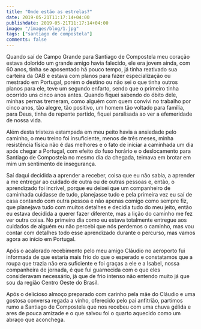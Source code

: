 ```yaml
---
title: "Onde estão as estrelas?"
date: 2019-05-21T11:17:14+04:00
publishdate: 2019-05-21T11:17:14+04:00
image: "/images/blog/1.jpg"
tags: ["santiago de compostela"]
comments: false
---
```

Quando saí de Campo Grande para Santiago de Compostela meu coração estava dolorido um grande amigo havia falecido, ele era jovem ainda, com 60 anos, tinha se aposentado há pouco tempo, já tinha reativado sua carteira da OAB e estava com planos para fazer especialização ou mestrado em Portugal, porém o destino ou não sei o que tinha outros planos para ele, teve um segundo enfarto, sendo que o primeiro tinha ocorrido uns cinco anos antes. Quando fiquei sabendo do óbito dele, minhas pernas tremeram, como alguém com quem convivi no trabalho por cinco anos, tão alegre, tão positivo, um homem tão voltado para família, para Deus, tinha de repente partido, fiquei paralisada ao ver a efemeridade de nossa vida.

Além desta tristeza estampada em meu peito havia a ansiedade pelo caminho, o meu treino foi insuficiente, menos de três meses, minha resistência física não é das melhores e o fato de iniciar a caminhada um dia após chegar a Portugal, com efeito do fuso horário e o deslocamento para Santiago de Compostela no mesmo dia da chegada, teimava em brotar em mim um sentimento de insegurança.

Saí daqui decidida a aprender a receber, coisa que eu não sabia, a aprender a me entregar ao cuidado de outra ou de outras pessoas e, então, o aprendizado foi incrível, porque eu deixei que um companheiro de caminhada cuidasse de tudo, planejasse tudo e pela primeira vez eu saí de casa contando com outra pessoa e não apenas comigo como sempre fiz, que planejava tudo com muitos detalhes e decidia tudo do meu jeito, então eu estava decidida a querer fazer diferente, mas a lição do caminho me fez ver outra coisa. No primeiro dia como eu estava totalmente entregue aos cuidados de alguém eu não percebi que nós perdemos o caminho, mas vou contar com detalhes todo esse aprendizado durante o percurso, mas vamos agora ao início em Portugal.

Após o acalorado recebimento pelo meu amigo Cláudio no aeroporto fui informada de que estaria mais frio do que o esperado e constatamos que a roupa que trazia não era suficiente e foi graças a ele e a Isabel, nossa companheira de jornada, é que fui guarnecida com o que eles consideravam necessário, já que de frio intenso não entendo muito já que sou da região Centro Oeste do Brasil.

Após o delicioso almoço preparado com carinho pela mãe do Cláudio e uma gostosa conversa regada a vinho, oferecido pelo pai anfitrião, partimos rumo a Santiago de Compostela que nos recebeu com uma chuva gélida e ares de pouca amizade e o que salvou foi o quarto aquecido como um abraço que aconchega. 
